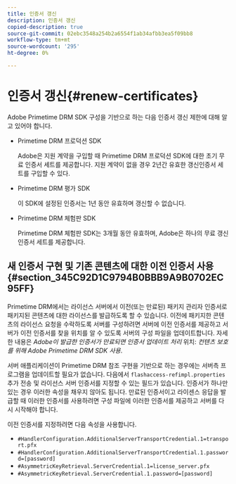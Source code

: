 ```yaml
---
title: 인증서 갱신
description: 인증서 갱신
copied-description: true
source-git-commit: 02ebc3548a254b2a6554f1ab34afbb3ea5f09bb8
workflow-type: tm+mt
source-wordcount: '295'
ht-degree: 0%

---
```


# 인증서 갱신{#renew-certificates}

Adobe Primetime DRM SDK 구성을 기반으로 하는 다음 인증서 갱신 제한에 대해 알고 있어야 합니다.

* Primetime DRM 프로덕션 SDK

  Adobe은 지원 계약을 구입할 때 Primetime DRM 프로덕션 SDK에 대한 초기 무료 인증서 세트를 제공합니다. 지원 계약이 없을 경우 2년간 유효한 갱신인증서 세트를 구입할 수 있다.
* Primetime DRM 평가 SDK

  이 SDK에 설정된 인증서는 1년 동안 유효하며 갱신할 수 없습니다.
* Primetime DRM 체험판 SDK

  Primetime DRM 체험판 SDK는 3개월 동안 유효하며, Adobe은 하나의 무료 갱신 인증서 세트를 제공합니다.

## 새 인증서 구현 및 기존 콘텐츠에 대한 이전 인증서 사용 {#section_345C92D1C9794B0BBB9A9B0702EC95FF}

Primetime DRM에서는 라이선스 서버에서 이전(또는 만료된) 패키지 관리자 인증서로 패키지된 콘텐츠에 대한 라이선스를 발급하도록 할 수 있습니다. 이전에 패키지한 콘텐츠의 라이선스 요청을 수락하도록 서버를 구성하려면 서버에 이전 인증서를 제공하고 서버가 이전 인증서를 찾을 위치를 알 수 있도록 서버의 구성 파일을 업데이트합니다. 자세한 내용은 *Adobe이 발급한 인증서가 만료되면 인증서 업데이트 처리* 위치: *컨텐츠 보호를 위해 Adobe Primetime DRM SDK 사용*.

서버 애플리케이션이 Primetime DRM 참조 구현을 기반으로 하는 경우에는 서버측 프로그램을 업데이트할 필요가 없습니다. 다음에서 `flashaccess-refimpl.properties` 추가 전송 및 라이선스 서버 인증서를 지정할 수 있는 필드가 있습니다. 인증서가 하나만 있는 경우 이러한 속성을 채우지 않아도 됩니다. 만료된 인증서이고 라이센스 응답을 발급할 때 이러한 인증서를 사용하려면 구성 파일에 이러한 인증서를 제공하고 서버를 다시 시작해야 합니다.

이전 인증서를 지정하려면 다음 속성을 사용합니다.

* `#HandlerConfiguration.AdditionalServerTransportCredential.1=transport.pfx`
* `#HandlerConfiguration.AdditionalServerTransportCredential.1.password=[password]`
* `#AsymmetricKeyRetrieval.ServerCredential.1=license_server.pfx`
* `#AsymmetricKeyRetrieval.ServerCredential.1.password=[password]`
